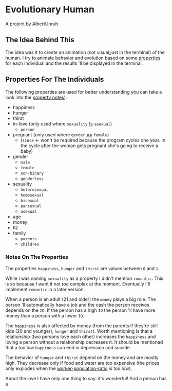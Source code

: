 # Evolutionary Human
A project by AlbertUnruh


## The Idea Behind This
The idea was it to create an animation (not visual,just in the terminal) of the human.
I try to animate behavior and evolution based on some [properties][] for each individual
and the results 'll be displayed in the terminal.


## Properties For The Individuals
The following properties are used 
for better understanding you can take a look into the [property notes][]):
- happiness
- hunger
- thirst
- in-love (only used where ``sexuality`` [!=][] ``asexual``)
  - ``person``
- pregnant (only used where ``gender`` [==][] ``female``)
  - (``since`` <- won't be required because the program cycles one year.
    In the cycle after the woman gets pregnant she's going to receive a baby)
- gender
  - ``male``
  - ``female``
  - ``non-binary``
  - ``genderless``
- sexuality
  - ``heterosexual``
  - ``homosexual``
  - ``bisexual``
  - ``pansexual``
  - ``asexual``
- age
- money
- IQ
- family
  - ``parents``
  - ``children``


### Notes On The Properties
The properties ``happiness``, ``hunger`` and ``thirst`` are values between ``0``
and ``1``.

While I was naming ``sexuality`` as a property I didn't mention ``romantic``.
This is so because I want it not *too* complex at the moment. Eventually I'll
implement ``romantic`` in a later version.

When a person is an adult (21 and older) the ``money`` plays a big role. The person 'll
automatically have a job and the cash the person receives depends on the ``IQ``.
If the person has a high ``IQ`` the person 'll have more money than a person with a
lower ``IQ``.

The ``happiness`` is also affected by money (from the parents if they're still kids
(20 and younger), ``hunger`` and ``thirst``).
Worth mentioning is that a relationship (two persons love each other) increases the
``happiness`` and loving a person without a relationship decreases it.
It should be mentioned that a too low ``happiness`` can end in depression and suicide.

The behavior of ``hunger`` and ``thirst`` depend on the money and are mostly high.
They decrease only if food and water are too expensive (the prices only explodes when
the [worker-population-ratio][] is too low).

About the love I have only one thing to say: it's wonderful!
And a person has a 




[properties]: #properties-for-the-individuals
[property notes]: #notes-on-the-properties
[==]: # "A is equal to B"
[!=]: # "A is not qual to B"
[worker-population-ratio]: # "WORKER / POPULATION = RATIO"
